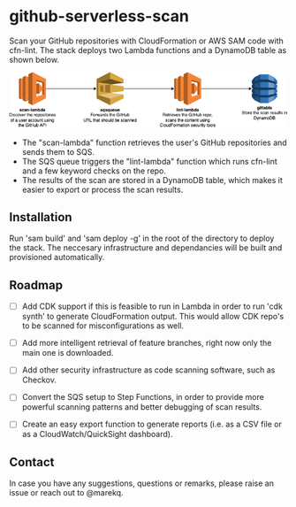 github-serverless-scan
======================

Scan your GitHub repositories with CloudFormation or AWS SAM code with cfn-lint. The stack deploys two Lambda functions and a DynamoDB table as shown below. 


![alt text](./docs/architecture.png)


- The "scan-lambda" function retrieves the user's GitHub repositories and sends them to SQS. 
- The SQS queue triggers the "lint-lambda" function which runs cfn-lint and a few keyword checks on the repo. 
- The results of the scan are stored in a DynamoDB table, which makes it easier to export or process the scan results. 


Installation
------------

Run 'sam build' and 'sam deploy -g' in the root of the directory to deploy the stack. The neccesary infrastructure and dependancies will be built and provisioned automatically. 


Roadmap
-------

- [ ] Add CDK support if this is feasible to run in Lambda in order to run 'cdk synth' to generate CloudFormation output. This would allow CDK repo's to be scanned for misconfigurations as well. 
- [ ] Add more intelligent retrieval of feature branches, right now only the main one is downloaded.
- [ ] Add other security infrastructure as code scanning software, such as Checkov. 
- [ ] Convert the SQS setup to Step Functions, in order to provide more powerful scanning patterns and better debugging of scan results. 
- [ ] Create an easy export function to generate reports (i.e. as a CSV file or as a CloudWatch/QuickSight dashboard). 


Contact
-------

In case you have any suggestions, questions or remarks, please raise an issue or reach out to @marekq.
